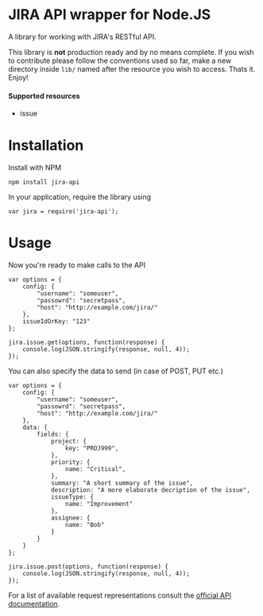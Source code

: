 # JIRA API wrapper for Node.JS

A library for working with JIRA's RESTful API.

This library is **not** production ready and by no means complete. If you wish to contribute please follow the conventions used so far, make a new directory inside ``lib/`` named after the resource you wish to access. Thats it. Enjoy!

#### Supported resources

- issue

# Installation

Install with NPM

	npm install jira-api

In your application, require the library using

	var jira = require('jira-api');

# Usage

Now you're ready to make calls to the API

	var options = {
		config: {
			"username": "someuser",
			"passowrd": "secretpass",
			"host": "http://example.com/jira/"
		},
		issueIdOrKey: "123"
	};

	jira.issue.get(options, function(response) {
		console.log(JSON.stringify(response, null, 4));
	});

You can also specify the data to send (in case of POST, PUT etc.)

	var options = {
		config: {
			"username": "someuser",
			"passowrd": "secretpass",
			"host": "http://example.com/jira/"
		},
		data: {
			fields: {
				project: {
					key: "PROJ999",
				},
				priority: {
					name: "Critical",
				},
				summary: "A short summary of the issue",
				description: "A more elaborate decription of the issue",
				issueType: {
					name: "Improvement"
				},
				assignee: {
					name: "Bob"
				}
			}
		}
	};

	jira.issue.post(options, function(response) {
		console.log(JSON.stringify(response, null, 4));
	});

For a list of available request representations consult the [official API documentation](http://docs.atlassian.com/jira/REST/latest/).